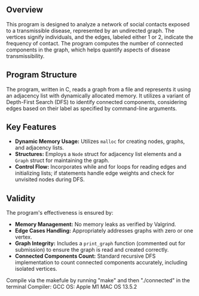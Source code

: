 
## Overview

This program is designed to analyze a network of social contacts exposed to a transmissible disease, represented by an undirected graph. The vertices signify individuals, and the edges, labeled either 1 or 2, indicate the frequency of contact. The program computes the number of connected components in the graph, which helps quantify aspects of disease transmissibility.

## Program Structure

The program, written in C, reads a graph from a file and represents it using an adjacency list with dynamically allocated memory. It utilizes a variant of Depth-First Search (DFS) to identify connected components, considering edges based on their label as specified by command-line arguments.

## Key Features

- **Dynamic Memory Usage:** Utilizes `malloc` for creating nodes, graphs, and adjacency lists.
- **Structures:** Employs a `Node` struct for adjacency list elements and a `Graph` struct for maintaining the graph.
- **Control Flow:** Incorporates while and for loops for reading edges and initializing lists; if statements handle edge weights and check for unvisited nodes during DFS.

## Validity

The program's effectiveness is ensured by:
- **Memory Management:** No memory leaks as verified by Valgrind.
- **Edge Cases Handling:** Appropriately addresses graphs with zero or one vertex.
- **Graph Integrity:** Includes a `print_graph` function (commented out for submission) to ensure the graph is read and created correctly.
- **Connected Components Count:** Standard recursive DFS implementation to count connected components accurately, including isolated vertices.


Compile via the makefule by running "make" and then "./connected" in the terminal
Compiler: GCC
OS: Apple M1 MAC OS 13.5.2 

